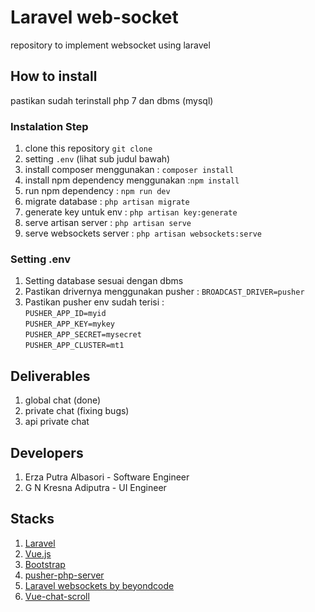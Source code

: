 # Laravel web-socket
repository to implement websocket using laravel

## How to install
pastikan sudah terinstall php 7 dan dbms (mysql)

### Instalation Step
1. clone this repository `git clone`
2. setting `.env` (lihat sub judul bawah)
3. install composer menggunakan : `composer install`
4. install npm dependency menggunakan :`npm install`
5. run npm dependency : `npm run dev`
6. migrate database : `php artisan migrate`
7. generate key untuk env : `php artisan key:generate`
8. serve artisan server : `php artisan serve`
9. serve websockets server : `php artisan websockets:serve`

### Setting .env
1. Setting database sesuai dengan dbms
2. Pastikan drivernya menggunakan pusher : `BROADCAST_DRIVER=pusher`
3. Pastikan pusher env sudah terisi : <br>
`PUSHER_APP_ID=myid` <br>
`PUSHER_APP_KEY=mykey` <br>
`PUSHER_APP_SECRET=mysecret` <br>
`PUSHER_APP_CLUSTER=mt1`

## Deliverables
1. global chat (done)
2. private chat (fixing bugs)
3. api private chat

## Developers
1. Erza Putra Albasori - Software Engineer
2. G N Kresna Adiputra - UI Engineer

## Stacks
1. [Laravel](https://laravel.com/docs)
2. [Vue.js](https://vuejs.org/)
3. [Bootstrap](https://getbootstrap.com/)
4. [pusher-php-server](https://github.com/pusher/pusher-http-php)
5. [Laravel websockets by beyondcode](https://beyondco.de/docs/laravel-websockets/getting-started/introduction)
6. [Vue-chat-scroll](https://github.com/theomessin/vue-chat-scroll)
